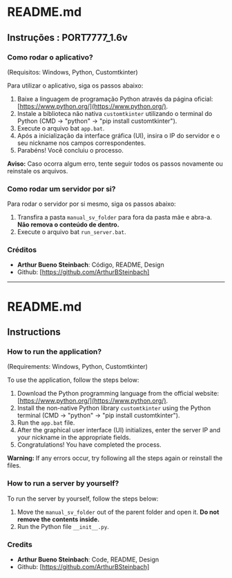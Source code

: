 # README.md

## Instruções : PORT7777_1.6v

### Como rodar o aplicativo?
(Requisitos: Windows, Python, Customtkinter)

Para utilizar o aplicativo, siga os passos abaixo:

1. Baixe a linguagem de programação Python através da página oficial: [https://www.python.org/](https://www.python.org/).
2. Instale a biblioteca não nativa `customtkinter` utilizando o terminal do Python (CMD -> "python" -> "pip install customtkinter").
3. Execute o arquivo bat `app.bat`.
4. Após a inicialização da interface gráfica (UI), insira o IP do servidor e o seu nickname nos campos correspondentes.
5. Parabéns! Você concluiu o processo.

**Aviso:** Caso ocorra algum erro, tente seguir todos os passos novamente ou reinstale os arquivos.

### Como rodar um servidor por si?

Para rodar o servidor por si mesmo, siga os passos abaixo:

1. Transfira a pasta `manual_sv_folder` para fora da pasta mãe e abra-a. **Não remova o conteúdo de dentro.**
2. Execute o arquivo bat `run_server.bat`.


### Créditos

- **Arthur Bueno Steinbach**: Código, README, Design
- Github: [https://github.com/ArthurBSteinbach]

---

# README.md

## Instructions

### How to run the application?
(Requirements: Windows, Python, Customtkinter)

To use the application, follow the steps below:

1. Download the Python programming language from the official website: [https://www.python.org/](https://www.python.org/).
2. Install the non-native Python library `customtkinter` using the Python terminal (CMD -> "python" -> "pip install customtkinter").
3. Run the `app.bat` file.
4. After the graphical user interface (UI) initializes, enter the server IP and your nickname in the appropriate fields.
5. Congratulations! You have completed the process.

**Warning:** If any errors occur, try following all the steps again or reinstall the files.

### How to run a server by yourself?

To run the server by yourself, follow the steps below:

1. Move the `manual_sv_folder` out of the parent folder and open it. **Do not remove the contents inside.**
2. Run the Python file `__init__.py`.

### Credits

- **Arthur Bueno Steinbach**: Code, README, Design 
- Github: [https://github.com/ArthurBSteinbach]